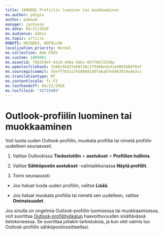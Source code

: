 ```yaml
---
title: 1800001 Profiilin luominen tai muokkaaminen
ms.author: pdigia
author: pebaum
manager: jackiesm
ms.date: 04/21/2020
ms.audience: Admin
ms.topic: article
ROBOTS: NOINDEX, NOFOLLOW
localization_priority: Normal
ms.collection: Adm_O365
ms.custom: 1800001
ms.assetid: f08354bf-43c0-449a-91bc-85f76672550a
ms.openlocfilehash: 7e98c9bd2feb9f36c2f9486e4e31e4882b68f6df
ms.sourcegitcommit: 55eff703a17e500681d8fa6a87eb067019ade3cc
ms.translationtype: MT
ms.contentlocale: fi-FI
ms.lasthandoff: 04/22/2020
ms.locfileid: "43715485"
---
```

# <a name="create-or-edit-an-outlook-profile"></a>Outlook-profiilin luominen tai muokkaaminen

Voit luoda uuden Outlook-profiilin, muokata profiilia tai nimetä profiilin uudelleen seuraavasti.
  
1. Valitse Outlookissa **Tiedostotilin** \> **asetukset** \> **Profiilien hallinta**.
    
2. Valitse **Sähköpostin asetukset** -valintaikkunassa **Näytä profiilit**.
    
3. Toimi seuraavasti:
    
  - Jos haluat luoda uuden profiilin, valitse **Lisää**.
    
  - Jos haluat muokata profiilia tai nimetä sen uudelleen, valitse **Ominaisuudet**.
    
Jos sinulla on ongelmia Outlook-profiilin luomisessa tai muokkaamisessa, voit suorittaa [Outlook-profiilityökalun](https://aka.ms/SaRA-OutlookSetupProfile) haavoittuvuuden sisältävässä tietokoneessa. Se suorittaa joitakin tarkistuksia, ja kun olet valmis luo Outlook-profiilin sähköpostiosoitteellasi. 
  

